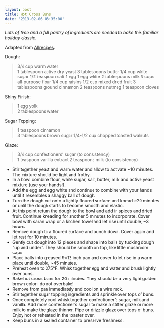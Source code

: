 ```yaml
---
layout: post
title: Hot Cross Buns
date: '2013-02-06 03:35:00'
---
```


*Lots of time and a full pantry of ingredients are needed to bake this familiar holiday classic.*

Adapted from [Allrecipes](http://allrecipes.com/Recipe/Hot-Cross-Buns-I/Detail.aspx).

Dough:

> 3/4 cup warm water  
1 tablespoon active dry yeast
3 tablespoons butter
1/4 cup white sugar
1/2 teaspoon salt
1 egg
1 egg white
2 tablespoons milk
3 cups all-purpose flour
1/4 cup raisins
1/2 cup mixed dried fruit
3 tablespoons ground cinnamon
2 teaspoons nutmeg
1 teaspoon cloves

Shiny Finish:

> 1 egg yolk  
2 tablespoons water

Sugar Topping:

> 1 teaspoon cinnamon  
3 tablespoons brown sugar
1/4-1/2 cup chopped toasted walnuts

Glaze:

> 3/4 cup confectioners’ sugar (to consistency)  
1 teaspoon vanilla extract
2 teaspoons milk (to consistency)

* Stir together yeast and warm water and allow to activate ~10 minutes. The mixture should be light and frothy.
* In a bowl combine flour, white sugar, salt, butter, milk and active yeast mixture (use your hands!).
* Add the egg and egg white and continue to combine with your hands until it resembles a shaggy ball of dough.
* Turn the dough out onto a lightly floured surface and knead ~20 minutes or until the dough starts to become smooth and elastic.
* At this point return the dough to the bowl and add in spices and dried fruit. Continue kneading for another 5 minutes to incorporate.
Cover bowl with saran wrap or a kitchen towel and let rise until double, ~3 hours.
* Remove dough to a floured surface and punch down. Cover again and let rest for 10 minutes.
* Gently cut dough into 12 pieces and shape into balls by tucking dough “up and under”. They should be smooth on top, like little mushroom caps.
* Place balls into greased 9×12 inch pan and cover to let rise in a warm place until double, ~45 minutes.
* Preheat oven to 375°F. Whisk together egg and water and brush lightly over buns.
* Bake hot cross buns for 20 minutes. They should be a very light golden brown color- do not overbake!
* Remove from pan immediately and cool on a wire rack.
* Stir together sugar topping ingredients and sprinkle over tops of buns.
* Once completely cool whisk together confectioner’s sugar, milk and vanilla. Add more confectioner’s sugar to make a stiffer glaze or more milk to make the glaze thinner. Pipe or drizzle glaze over tops of buns. Enjoy hot or reheated in the toaster oven.
* Keep buns in a sealed container to preserve freshness.
